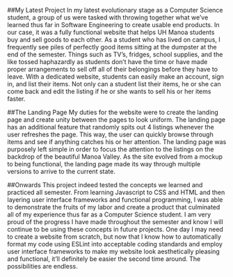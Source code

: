 

##My Latest Project
In my latest evolutionary stage as a Computer Science student, a group of us were tasked with throwing together what we’ve learned thus far in Software Engineering to create usable end products. In our case, it was a fully functional website that helps UH Manoa students buy and sell goods to each other. As a student who has lived on campus, I frequently see piles of perfectly good items sitting at the dumpster at the end of the semester. Things such as TV’s, fridges, school supplies, and the like tossed haphazardly as students don’t have the time or have made proper arrangements to sell off all of their belongings before they have to leave. With a dedicated website, students can easily make an account, sign in, and list their items. Not only can a student list their items, he or she can come back and edit the listing if he or she wants to sell his or her items faster.  

##The Landing Page
My duties for the website were to create the landing page and create unity between the pages to look uniform. The landing page has an additional feature that randomly spits out 4 listings whenever the user refreshes the page. This way, the user can quickly browse through items and see if anything catches his or her attention. The landing page was purposely left simple in order to focus the attention to the listings on the backdrop of the beautiful Manoa Valley. As the site evolved from a mockup to being functional, the landing page made its way through multiple versions to arrive to the current state. 

##Onwards
This project indeed tested the concepts we learned and practiced all semester. From learning Javascript to CSS and HTML and then layering user interface frameworks and functional programming, I was able to demonstrate the fruits of my labor and create a product that culminated all of my experience thus far as a Computer Science student. I am very proud of the progress I have made throughout the semester and know I will continue to be using these concepts in future projects. One day I may need to create a website from scratch, but now that I know how to automatically format my code using ESLint into acceptable coding standards and employ user interface frameworks to make my website look aesthetically pleasing and functional, it’ll definitely be easier the second time around. The possibilities are endless.
